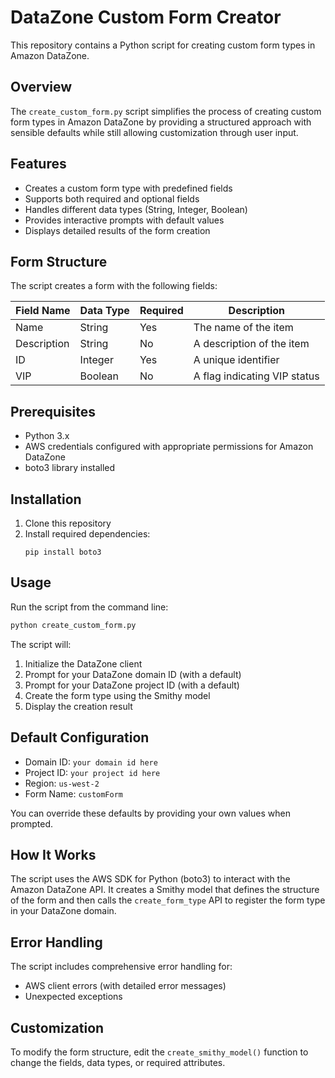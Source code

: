 # DataZone Custom Form Creator

This repository contains a Python script for creating custom form types in Amazon DataZone.

## Overview

The `create_custom_form.py` script simplifies the process of creating custom form types in Amazon DataZone by providing a structured approach with sensible defaults while still allowing customization through user input.

## Features

- Creates a custom form type with predefined fields
- Supports both required and optional fields
- Handles different data types (String, Integer, Boolean)
- Provides interactive prompts with default values
- Displays detailed results of the form creation

## Form Structure

The script creates a form with the following fields:

| Field Name | Data Type | Required | Description |
|------------|-----------|----------|-------------|
| Name | String | Yes | The name of the item |
| Description | String | No | A description of the item |
| ID | Integer | Yes | A unique identifier |
| VIP | Boolean | No | A flag indicating VIP status |

## Prerequisites

- Python 3.x
- AWS credentials configured with appropriate permissions for Amazon DataZone
- boto3 library installed

## Installation

1. Clone this repository
2. Install required dependencies:
   ```
   pip install boto3
   ```

## Usage

Run the script from the command line:

```bash
python create_custom_form.py
```

The script will:
1. Initialize the DataZone client
2. Prompt for your DataZone domain ID (with a default)
3. Prompt for your DataZone project ID (with a default)
4. Create the form type using the Smithy model
5. Display the creation result

## Default Configuration

- Domain ID: `your domain id here`
- Project ID: `your project id here`
- Region: `us-west-2`
- Form Name: `customForm`

You can override these defaults by providing your own values when prompted.

## How It Works

The script uses the AWS SDK for Python (boto3) to interact with the Amazon DataZone API. It creates a Smithy model that defines the structure of the form and then calls the `create_form_type` API to register the form type in your DataZone domain.

## Error Handling

The script includes comprehensive error handling for:
- AWS client errors (with detailed error messages)
- Unexpected exceptions

## Customization

To modify the form structure, edit the `create_smithy_model()` function to change the fields, data types, or required attributes.
